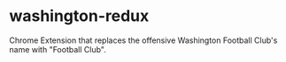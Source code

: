 # washington-redux
Chrome Extension that replaces the offensive Washington Football Club's name with "Football Club".
